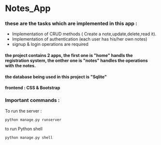 # Notes_App

### these are the tasks which are implemented in this app : 

- Implementation of CRUD methods ( Create a note,update,delete,read it).
- Implementation of authentication (each user has his/her own notes)
- signup & login operations are required

#### the project contains 2 apps, the first one is "home" handls the registration system, the onther one is "notes" handles the operations with the notes.
#### the database being used in this project is "Sqlite"
#### frontend : CSS & Bootstrap


### Important commands : 
To run the server :
```php
python manage.py runserver
```
to run Python shell
```php
python manage.py shell
```

